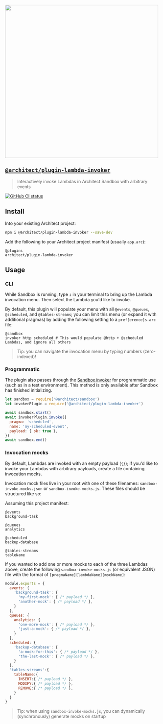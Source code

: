 [<img src="https://assets.arc.codes/architect-logo-500b@2x.png" width=500>](https://www.npmjs.com/package/@architect/plugin-lambda-invoker)

## [`@architect/plugin-lambda-invoker`](https://www.npmjs.com/package/@architect/plugin-lambda-invoker)

> Interactively invoke Lambdas in Architect Sandbox with arbitrary events

[![GitHub CI status](https://github.com/architect/plugin-lambda-invoker/workflows/Node%20CI/badge.svg)](https://github.com/architect/plugin-lambda-invoker/actions?query=workflow%3A%22Node+CI%22)


## Install

Into your existing Architect project:

```sh
npm i @architect/plugin-lambda-invoker --save-dev
```

Add the following to your Architect project manifest (usually `app.arc`):

```arc
@plugins
architect/plugin-lambda-invoker
```


## Usage

### CLI

While Sandbox is running, type `i` in your terminal to bring up the Lambda invocation menu. Then select the Lambda you'd like to invoke.

By default, this plugin will populate your menu with all `@events`, `@queues`, `@scheduled`, and `@tables-streams`; you can limit this menu (or expand it with additional pragmas) by adding the following setting to a `pref[erence]s.arc` file:

```arc
@sandbox
invoker http scheduled # This would populate @http + @scheduled Lambdas, and ignore all others
```

> Tip: you can navigate the invocation menu by typing numbers (zero-indexed)!


### Programmatic

The plugin also passes through the [Sandbox invoker](https://arc.codes/docs/en/guides/plugins/sandbox#invoke-function) for programmatic use (such as in a test environment). This method is only available after Sandbox has finished initializing.

```js
let sandbox = require('@architect/sandbox')
let invokerPlugin = require('@architect/plugin-lambda-invoker')

await sandbox.start()
await invokerPlugin.invoke({
  pragma: 'scheduled',
  name: 'my-scheduled-event',
  payload: { ok: true },
})
await sandbox.end()
```


### Invocation mocks

By default, Lambdas are invoked with an empty payload (`{}`); if you'd like to invoke your Lambdas with arbitrary payloads, create a file containing invocation mocks.

Invocation mock files live in your root with one of these filenames: `sandbox-invoke-mocks.json` or `sandbox-invoke-mocks.js`. These files should be structured like so:

Assuming this project manifest:

```arc
@events
background-task

@queues
analytics

@scheduled
backup-database

@tables-streams
tableName
```

If you wanted to add one or more mocks to each of the three Lambdas above, create the following `sandbox-invoke-mocks.js` (or equivalent JSON) file with the format of `[pragmaName][lambdaName][mockName]`:

```js
module.exports = {
  events: {
    'background-task': {
      'my-first-mock': { /* payload */ },
      'another-mock': { /* payload */ },
    }
  },
  queues: {
    analytics: {
      'one-more-mock': { /* payload */ },
      'just-a-mock': { /* payload */ },
    }
  },
  scheduled: {
    'backup-database': {
      'a-mock-for-this': { /* payload */ },
      'the-last-mock': { /* payload */ },
    }
  },
  'tables-streams':{
    tableName:{
      INSERT:{ /* payload */ },
      MODIFY:{ /* payload */ },
      REMOVE:{ /* payload */ },
    }
  }
}
```

> Tip: when using `sandbox-invoke-mocks.js`, you can dynamically (synchronously) generate mocks on startup
